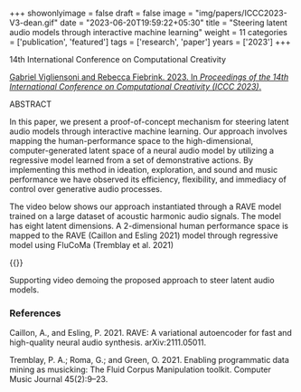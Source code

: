 +++
showonlyimage = false
draft = false
image = "img/papers/ICCC2023-V3-dean.gif"
date = "2023-06-20T19:59:22+05:30"
title = "Steering latent audio models through interactive machine learning"
weight = 11
categories = ['publication', 'featured']
tags = ['research', 'paper']
years = ['2023']
+++

14th International Conference on Computational Creativity

<!--more-->

[Gabriel Vigliensoni and Rebecca Fiebrink. 2023. In _Proceedings of the 14th International Conference on Computational Creativity (ICCC 2023)_.](https://doi.org/10.5281/zenodo.8087978)

ABSTRACT

In this paper, we present a proof-of-concept mechanism for steering latent audio models through interactive machine learning. Our approach involves mapping the human-performance space to the high-dimensional, computer-generated latent space of a neural audio model by utilizing a regressive model learned from a set of demonstrative actions. By implementing this method in ideation, exploration, and sound and music performance we have observed its efficiency, flexibility, and immediacy of control over generative audio processes.

The video below shows our approach instantiated through a RAVE model trained on a large dataset of acoustic harmonic audio signals. The model has eight latent dimensions. A 2-dimensional human performance space is mapped to the RAVE (Caillon and Esling 2021) model through regressive model using FluCoMa (Tremblay et al. 2021)


{{<website src="https://media.vigliensoni.com/video/iccc2023">}}
<div class="text-caption">Supporting video demoing the proposed approach to steer latent audio models. </div>

### References

Caillon, A., and Esling, P. 2021. RAVE: A variational autoencoder for fast and high-quality neural audio synthesis. arXiv:2111.05011.

Tremblay, P. A.; Roma, G.; and Green, O. 2021. Enabling programmatic data mining as musicking: The Fluid Corpus Manipulation toolkit. Computer Music Journal 45(2):9–23.